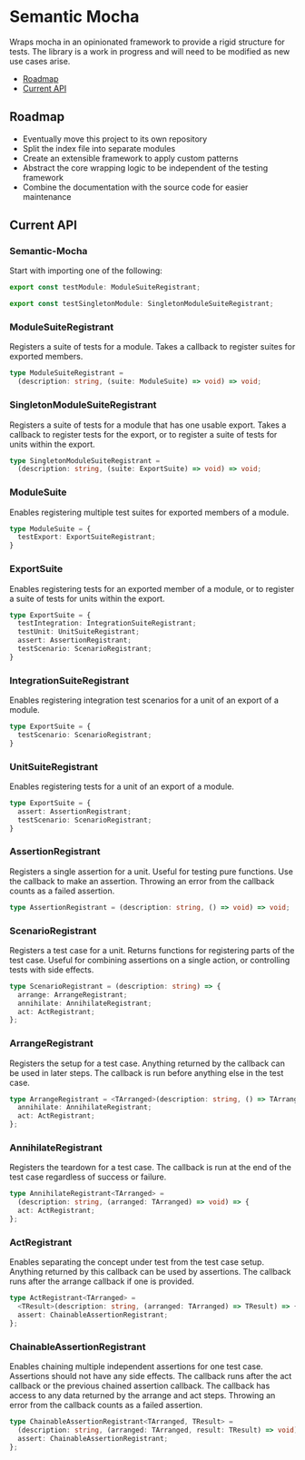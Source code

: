 # Semantic Mocha

Wraps mocha in an opinionated framework to provide a rigid structure for tests.
The library is a work in progress and will need to be modified as new use cases arise.

- [Roadmap](#roadmap)
- [Current API](#current-api)

## Roadmap

- Eventually move this project to its own repository
- Split the index file into separate modules
- Create an extensible framework to apply custom patterns
- Abstract the core wrapping logic to be independent of the testing framework
- Combine the documentation with the source code for easier maintenance

## Current API

### Semantic-Mocha

Start with importing one of the following:

```ts
export const testModule: ModuleSuiteRegistrant;

export const testSingletonModule: SingletonModuleSuiteRegistrant;
```

### ModuleSuiteRegistrant

Registers a suite of tests for a module. Takes a callback to register suites for exported members.

```ts
type ModuleSuiteRegistrant =
  (description: string, (suite: ModuleSuite) => void) => void;

```

### SingletonModuleSuiteRegistrant

Registers a suite of tests for a module that has one usable export.
Takes a callback to register tests for the export,
or to register a suite of tests for units within the export.

```ts
type SingletonModuleSuiteRegistrant =
  (description: string, (suite: ExportSuite) => void) => void;
```

### ModuleSuite

Enables registering multiple test suites for exported members of a module.

```ts
type ModuleSuite = {
  testExport: ExportSuiteRegistrant;
}
```

### ExportSuite

Enables registering tests for an exported member of a module,
or to register a suite of tests for units within the export.

```ts
type ExportSuite = {
  testIntegration: IntegrationSuiteRegistrant;
  testUnit: UnitSuiteRegistrant;
  assert: AssertionRegistrant;
  testScenario: ScenarioRegistrant;
}
```

### IntegrationSuiteRegistrant

Enables registering integration test scenarios for a unit of an export of a module.

```ts
type ExportSuite = {
  testScenario: ScenarioRegistrant;
}
```

### UnitSuiteRegistrant

Enables registering tests for a unit of an export of a module.

```ts
type ExportSuite = {
  assert: AssertionRegistrant;
  testScenario: ScenarioRegistrant;
}
```

### AssertionRegistrant

Registers a single assertion for a unit. Useful for testing pure functions.
Use the callback to make an assertion. Throwing an error from the callback counts as a failed assertion.

```ts
type AssertionRegistrant = (description: string, () => void) => void;
```

### ScenarioRegistrant

Registers a test case for a unit. Returns functions for registering parts of the test case.
Useful for combining assertions on a single action, or controlling tests with side effects.

```ts
type ScenarioRegistrant = (description: string) => {
  arrange: ArrangeRegistrant;
  annihilate: AnnihilateRegistrant;
  act: ActRegistrant;
};
```

### ArrangeRegistrant

Registers the setup for a test case.
Anything returned by the callback can be used in later steps.
The callback is run before anything else in the test case.

```ts
type ArrangeRegistrant = <TArranged>(description: string, () => TArranged) => {
  annihilate: AnnihilateRegistrant;
  act: ActRegistrant;
};
```

### AnnihilateRegistrant

Registers the teardown for a test case.
The callback is run at the end of the test case regardless of success or failure.

```ts
type AnnihilateRegistrant<TArranged> =
  (description: string, (arranged: TArranged) => void) => {
  act: ActRegistrant;
};
```

### ActRegistrant

Enables separating the concept under test from the test case setup.
Anything returned by this callback can be used by assertions.
The callback runs after the arrange callback if one is provided.

```ts
type ActRegistrant<TArranged> =
  <TResult>(description: string, (arranged: TArranged) => TResult) => {
  assert: ChainableAssertionRegistrant;
};
```

### ChainableAssertionRegistrant

Enables chaining multiple independent assertions for one test case.
Assertions should not have any side effects.
The callback runs after the act callback or the previous chained assertion callback.
The callback has access to any data returned by the arrange and act steps.
Throwing an error from the callback counts as a failed assertion.

```ts
type ChainableAssertionRegistrant<TArranged, TResult> =
  (description: string, (arranged: TArranged, result: TResult) => void) => {
  assert: ChainableAssertionRegistrant;
};
```
